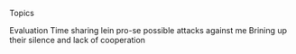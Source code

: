 Topics

Evaluation
Time sharing
lein
pro-se
possible attacks against me
Brining up their silence and lack of cooperation



